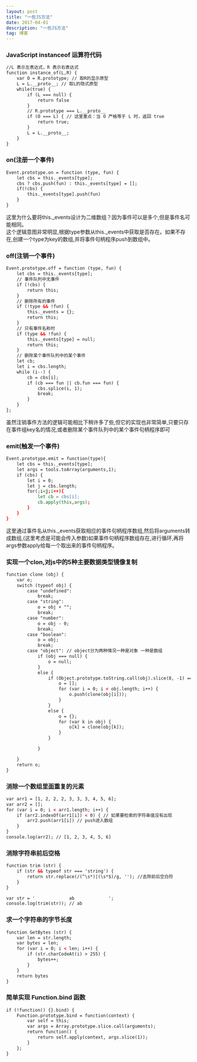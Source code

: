 ```yaml
---
layout: post
title: "一些JS方法"
date: 2017-04-01
description: "一些JS方法"
tag: 博客 
---   
```


### JavaScript instanceof 运算符代码
```html
//L 表示左表达式，R 表示右表达式
function instance_of(L,R) { 
    var O = R.prototype; // 取R的显示原型
    L = L.__proto__; // 取L的隐式原型
    while(true) {
        if (L === null) {
            return false
        }
        // R.prototype === L.__proto__
        if (O === L) { // 这里重点：当 O 严格等于 L 时，返回 true  
            return true;
        }
        L = L.__proto__; 
    }
}
```    

### on(注册一个事件)    
```html
Event.prototype.on = function (type, fun) {
    let cbs = this._events[type];
    cbs ? cbs.push(fun) : this._events[type] = [];
    if(!cbs) {
        this._events[type].push(fun)
    }
}
```    
这里为什么要将this._events设计为二维数组？因为事件可以是多个,但是事件名可能相同。   
这个逻辑意图非常明显,根据type参数从this._events中获取是否存在。如果不存在,创建一个type为key的数组,并将事件句柄程序push到数组中。

### off(注销一个事件)    
```html
Event.prototype.off = function (type, fun) {
    let cbs = this._events[type];
    // 事件队列中无事件
    if (!cbs) {
        return this;
    }
    // 删除所有的事件
    if (!type && !fun) {
        this._events = {};
        return this;
    }
    // 只有事件名称时
    if (type && !fun) {
        this._events[type] = null;
        return this;
    }
    // 删除某个事件队列中的某个事件
    let cb;
    let i = cbs.length;
    while (i--) {
        cb = cbs[i];
        if (cb === fun || cb.fun === fun) {
            cbs.splice(i, 1);
            break;
        }
    }
};
```    
虽然注销事件方法的逻辑可能相比下稍许多了些,但它的实现也非常简单,只要只存在事件组key名的情况,或者删除某个事件队列中的某个事件句柄程序即可

### emit(触发一个事件)   
```html
Event.prototype.emit = function(type){
    let cbs = this._events[type];
    let args = tools.toArray(arguments,1);
    if (cbs) {
        let i = 0;
        let j = cbs.length;
        for(;i<j;i++){
            let cb = cbs[i];
            cb.apply(this,args);
        }
    }
}
```     
这里通过事件名从this._events获取相应的事件句柄程序数组,然后将arguments转成数组,(这里考虑是可能会传入参数)如果事件句柄程序数组存在,进行循环,再将args参数apply给每一个取出来的事件句柄程序。    


### 实现一个clon,对js中的5种主要数据类型镜像复制

```html
function clone (obj) {
    var o;
    switch (typeof obj) {
        case "undefined":
            break;
        case "string":
            o = obj + "";
            break;
        case "number":
            o = obj - 0;
            break;
        case "boolean":
            o = obj;
            break;
        case "object": // object分为两种情况一种是对象 一种是数组
            if (obj === null) {
                o = null;
            }
            else {
                if (Object.prototype.toString.call(obj).slice(8, -1) === "Array") {
                    o = [];
                    for (var i = 0; i < obj.length; i++) {
                        o.push(clone(obj[i]));
                    }
                }
                else {
                    o = {};
                    for (var k in obj) {
                        o[k] = clone(obj[k]);
                    }
                }

            }

    }
    return o;
}
```    

### 消除一个数组里面重复的元素
```html
var arr1 = [1, 2, 2, 2, 3, 3, 3, 4, 5, 6];
var arr2 = [];
for (var i = 0; i < arr1.length; i++) {
    if (arr2.indexOf(arr1[i]) < 0) { // 如果要检索的字符串值没有出现
        arr2.push(arr1[i]) // push进入数组
    }
}
console.log(arr2); // [1, 2, 3, 4, 5, 6]
```     
### 消除字符串前后空格
```html
function trim (str) {
    if (str && typeof str === 'string') {
        return str.replace(/(^\s*)|(\s*$)/g, ''); //去除前后空白符
    }
}

var str = '             ab             ';
console.log(trim(str)); // ab
```    

### 求一个字符串的字节长度   
```html
function GetBytes (str) {
    var len = str.length;
    var bytes = len;
    for (var i = 0; i < len; i++) {
        if (str.charCodeAt(i) > 255) {
            bytes++;
        }
    }
    return bytes
}

```

### 简单实现 Function.bind 函数
```html
if (!function() {}.bind) {
    Function.prototype.bind = function(context) {
        var self = this;
        var args = Array.prototype.slice.call(arguments);
        return function() {
            return self.apply(context, args.slice(1));
        }
    };
}
```
